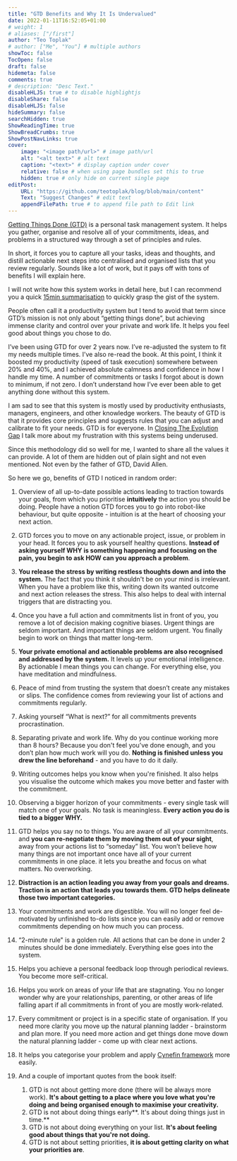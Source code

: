 ```yaml
---
title: "GTD Benefits and Why It Is Undervalued"
date: 2022-01-11T16:52:05+01:00
# weight: 1
# aliases: ["/first"]
author: "Teo Toplak"
# author: ["Me", "You"] # multiple authors
showToc: false
TocOpen: false
draft: false
hidemeta: false
comments: true
# description: "Desc Text."
disableHLJS: true # to disable highlightjs
disableShare: false
disableHLJS: false
hideSummary: false
searchHidden: true
ShowReadingTime: true
ShowBreadCrumbs: true
ShowPostNavLinks: true
cover:
    image: "<image path/url>" # image path/url
    alt: "<alt text>" # alt text
    caption: "<text>" # display caption under cover
    relative: false # when using page bundles set this to true
    hidden: true # only hide on current single page
editPost:
    URL: "https://github.com/teotoplak/blog/blob/main/content"
    Text: "Suggest Changes" # edit text
    appendFilePath: true # to append file path to Edit link
---
```

[Getting Things Done (GTD)](https://www.goodreads.com/book/show/1633.Getting_Things_Done) is a personal task management system. It helps you gather, organise and resolve all of your commitments, ideas, and problems in a structured way through a set of principles and rules. 

In short, it forces you to capture all your tasks, ideas and thoughts, and distill actionable next steps into centralised and organised lists that you review regularly. Sounds like a lot of work, but it pays off with tons of benefits I will explain here.    

I will not write how this system works in detail here, but I can recommend you a quick [15min summarisation](https://hamberg.no/gtd) to quickly grasp the gist of the system.

People often call it a productivity system but I tend to avoid that term since GTD’s mission is not only about “getting things done”, but achieving immense clarity and control over your private and work life. It helps you feel good about things you chose to do.

I’ve been using GTD for over 2 years now. I’ve re-adjusted the system to fit my needs multiple times. I’ve also re-read the book. At this point, I think it boosted my productivity (speed of task execution) somewhere between 20% and 40%, and I achieved absolute calmness and confidence in how I handle my time. A number of commitments or tasks I forgot about is down to minimum, if not zero. I don’t understand how I’ve ever been able to get anything done without this system.

I am sad to see that this system is mostly used by productivity enthusiasts, managers, engineers, and other knowledge workers. The beauty of GTD is that it provides core principles and suggests rules that you can adjust and calibrate to fit your needs. GTD is for everyone. In [Closing The Evolution Gap](https://teotoplak.com/posts/closing-the-evolution-gap/) I talk more about my frustration with this systems being underused.

Since this methodology did so well for me, I wanted to share all the values it can provide. A lot of them are hidden out of plain sight and not even mentioned. Not even by the father of GTD, David Allen.

So here we go, benefits of GTD I noticed in random order:

1. Overview of all up-to-date possible actions leading to traction towards your goals, from which you prioritise **intuitively** the action you should be doing. People have a notion GTD forces you to go into robot-like behaviour, but quite opposite - intuition is at the heart of choosing your next action.
2. GTD forces you to move on any actionable project, issue, or problem in your head. It forces you to ask yourself healthy questions. **Instead of asking yourself WHY is something happening and focusing on the pain, you begin to ask HOW can you approach a problem**. 
3. **You release the stress by writing restless thoughts down and into the system.** The fact that you think it shouldn't be on your mind is irrelevant. When you have a problem like this, writing down its wanted outcome and next action releases the stress. This also helps to deal with internal triggers that are distracting you.

1. Once you have a full action and commitments list in front of you, you remove a lot of decision making cognitive biases. Urgent things are seldom important. And important things are seldom urgent. You finally begin to work on things that matter long-term. 
2. **Your private emotional and actionable problems are also recognised and addressed by the system.** It levels up your emotional intelligence. By actionable I mean things you can change. For everything else, you have meditation and mindfulness. 
3. Peace of mind from trusting the system that doesn’t create any mistakes or slips. The confidence comes from reviewing your list of actions and commitments regularly.
4. Asking yourself “What is next?” for all commitments prevents procrastination. 
5. Separating private and work life. Why do you continue working more than 8 hours? Because you don't feel you've done enough, and you don’t plan how much work will you do. **Nothing is finished unless you drew the line beforehand** - and you have to do it daily.
6. Writing outcomes helps you know when you're finished. It also helps you visualise the outcome which makes you move better and faster with the commitment.
7. Observing a bigger horizon of your commitments - every single task will match one of your goals. No task is meaningless. **Every action you do is tied to a bigger WHY.** 
8. GTD helps you say no to things. You are aware of all your commitments. and **you can re-negotiate them by moving them out of your sight**, away from your actions list to “someday” list. You won’t believe how many things are not important once have all of your current commitments in one place. it lets you breathe and focus on what matters. No overworking.
9. **Distraction is an action leading you away from your goals and dreams. Traction is an action that leads you towards them. GTD helps delineate those two important categories.** 
10. Your commitments and work are digestible. You will no longer feel de-motivated by unfinished to-do lists since you can easily add or remove commitments depending on how much you can process.
11. “2-minute rule" is a golden rule. All actions that can be done in under 2 minutes should be done immediately. Everything else goes into the system.
12. Helps you achieve a personal feedback loop through periodical reviews. You become more self-critical.  
13. Helps you work on areas of your life that are stagnating. You no longer wonder why are your relationships, parenting, or other areas of life falling apart if all commitments in front of you are mostly work-related.
14. Every commitment or project is in a specific state of organisation. If you need more clarity you move up the natural planning ladder - brainstorm and plan more. If you need more action and get things done move down the natural planning ladder - come up with clear next actions.
15. It helps you categorise your problem and apply [Cynefin framework](https://teotoplak.com/posts/cynefin-framework-and-startups/) more easily. 
16. And a couple of important quotes from the book itself:
    1. GTD is not about getting more done (there will be always more work). **It's about getting to a place where you love what you're doing and being organised enough to maximise your creativity.**
    2. GTD is not about doing things early**. It's about doing things just in time.**
    3. GTD is not about doing everything on your list. **It's about feeling good about things that you're not doing.**
    4. GTD is not about setting priorities, **it is about getting clarity on what your priorities are**.
